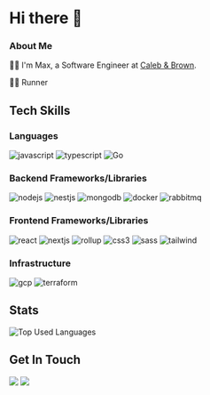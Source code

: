 # Hi there 👋

### About Me
👨‍💻 I'm Max, a Software Engineer at [Caleb & Brown](https://www.calebandbrown.com/).

🏃‍♂️ Runner

## Tech Skills
### Languages
![javascript](https://img.shields.io/badge/JavaScript-F7DF1E?style=for-the-badge&logo=JavaScript&logoColor=white)
![typescript](https://img.shields.io/badge/TypeScript-3178C6?style=for-the-badge&logo=TypeScript&logoColor=white)
![Go](https://img.shields.io/badge/go-%2300ADD8.svg?style=for-the-badge&logo=go&logoColor=white)

### Backend Frameworks/Libraries
![nodejs](https://img.shields.io/badge/Node.js-339933?style=for-the-badge&logo=Node.js&logoColor=white)
![nestjs](https://img.shields.io/badge/NestJS-E0234E?style=for-the-badge&logo=NestJS&logoColor=white)
![mongodb](https://img.shields.io/badge/MongoDB-47A248?style=for-the-badge&logo=MongoDB&logoColor=white)
![docker](https://img.shields.io/badge/Docker-2496ED?style=for-the-badge&logo=Docker&logoColor=white)
![rabbitmq](https://img.shields.io/badge/RabbitMQ-FF6600?style=for-the-badge&logo=RabbitMQ&logoColor=white)

### Frontend Frameworks/Libraries
![react](https://img.shields.io/badge/React-61DAFB?style=for-the-badge&logo=React&logoColor=white)
![nextjs](https://img.shields.io/badge/Next.js-000000?style=for-the-badge&logo=Next.js&logoColor=white)
![rollup](https://img.shields.io/badge/Rollup-EC4A3F?style=for-the-badge&logo=rollup.js&logoColor=white)
![css3](https://img.shields.io/badge/CSS3-1572B6?style=for-the-badge&logo=CSS3&logoColor=white)
![sass](https://img.shields.io/badge/Sass-CC6699?style=for-the-badge&logo=Sass&logoColor=white)
![tailwind](https://img.shields.io/badge/Tailwind-06B6D4?style=for-the-badge&logo=Tailwindcss&logoColor=white)

### Infrastructure
![gcp](https://img.shields.io/badge/GCP-4285F4?style=for-the-badge&logo=GoogleCloud&logoColor=white)
![terraform](https://img.shields.io/badge/Terraform-7B42BC?style=for-the-badge&logo=Terraform&logoColor=white)

## Stats
![Top Used Languages](https://github-readme-stats.vercel.app/api/top-langs/?username=mdeburnay)

## Get In Touch
<a href="https://github.com/mdeburnay" target="_blank" rel="noopener noreferrer"><img src="https://img.shields.io/badge/GitHub-000000?style=for-the-badge&logo=GitHub&logoColor=white" /></a>
<a href="https://www.linkedin.com/in/max-de-burnay-bastos-009b65197" target="_blank" rel="noopener noreferrer"><img src="https://img.shields.io/badge/LinkedIn-0A66C2?style=for-the-badge&logo=LinkedIn&logoColor=white" /></a>
